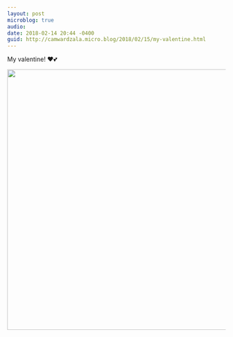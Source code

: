 ```yaml
---
layout: post
microblog: true
audio: 
date: 2018-02-14 20:44 -0400
guid: http://camwardzala.micro.blog/2018/02/15/my-valentine.html
---
```

My valentine! ♥️💕

<img src="http://www.camwardzala.com/uploads/2018/499339a22f.jpg" width="600" height="600" />
